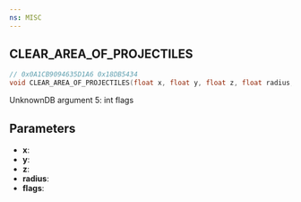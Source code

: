 ```yaml
---
ns: MISC
---
```

## CLEAR_AREA_OF_PROJECTILES

```c
// 0x0A1CB9094635D1A6 0x18DB5434
void CLEAR_AREA_OF_PROJECTILES(float x, float y, float z, float radius, BOOL flags);
```

UnknownDB argument 5: int flags

## Parameters
* **x**: 
* **y**: 
* **z**: 
* **radius**: 
* **flags**:

